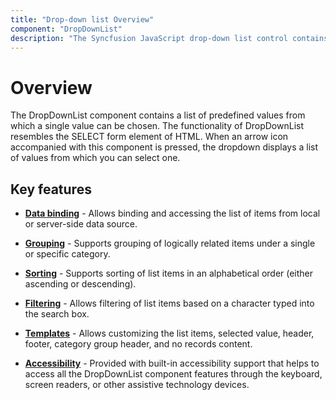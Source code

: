 ```yaml
---
title: "Drop-down list Overview"
component: "DropDownList"
description: "The Syncfusion JavaScript drop-down list control contains a list of predefined values from which a single value can be chosen."
---
```


# Overview

The DropDownList component contains a list of predefined values from which a single value can be chosen. The functionality of DropDownList resembles the SELECT form element of HTML. When an arrow icon accompanied with this component is pressed, the dropdown displays a list of values from which you can select one.

## Key features

* **[Data binding](./data-binding)** - Allows binding and accessing the list of items from local or server-side data source.

* **[Grouping](./grouping)** -  Supports grouping of logically related items under a single or specific category.

* **[Sorting](../api/drop-down-list/#sortorder)** - Supports sorting of list items in an alphabetical order (either ascending or descending).

* **[Filtering](./filtering)** - Allows filtering of list items based on a character typed into the search box.

* **[Templates](./templates)** - Allows customizing the list items, selected value, header, footer, category group header, and no records content.

* **[Accessibility](./accessibility)** - Provided with built-in accessibility support that helps to access all the DropDownList component features through the keyboard, screen readers, or other assistive technology devices.
